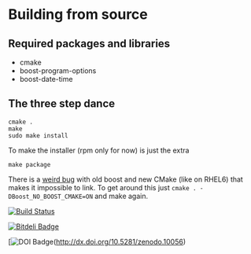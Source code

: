 Building from source
====================

Required packages and libraries
-------------------------------
* cmake
* boost-program-options
* boost-date-time

The three step dance
--------------------
    cmake .
    make
    sudo make install

To make the installer (rpm only for now) is just the extra

    make package

There is a [weird bug](http://stackoverflow.com/questions/9948375/cmake-find-package-succeeds-but-returns-wrong-path)
with old boost and new CMake (like on RHEL6) that makes it impossible to link.
To get around this just `cmake . -DBoost_NO_BOOST_CMAKE=ON` and make again.

[![Build Status](https://travis-ci.org/peterfpeterson/morebin.png)](https://travis-ci.org/peterfpeterson/morebin)


[![Bitdeli Badge](https://d2weczhvl823v0.cloudfront.net/peterfpeterson/morebin/trend.png)](https://bitdeli.com/free "Bitdeli Badge")

[![DOI Badge](https://zenodo.org/badge/doi/10.5281/zenodo.10056.png)(http://dx.doi.org/10.5281/zenodo.10056)
